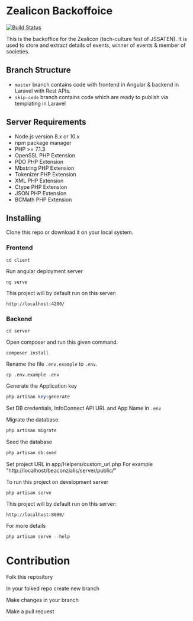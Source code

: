 # Zealicon Backoffoice

[![Build Status](https://travis-ci.com/dhruvhacks/beaconzialis.svg?token=GswNQqzQBpsTNepy5MaT&branch=master)](https://travis-ci.com/dhruvhacks/beaconzialis)

This is the backoffice for the Zealicon (tech-culture fest of JSSATEN). It is used to store and extract details of events, winner of events & member of societies.


## Branch Structure
* ``master`` branch contains code with frontend in Angular & backend in Laravel with Rest APIs.
* ``skip-code`` branch contains code which are ready to publish via templating in Laravel

## Server Requirements
-   Node.js version 8.x or 10.x
-   npm package manager
-   PHP >= 7.1.3
-   OpenSSL PHP Extension
-   PDO PHP Extension
-   Mbstring PHP Extension
-   Tokenizer PHP Extension
-   XML PHP Extension
-   Ctype PHP Extension
-   JSON PHP Extension
-   BCMath PHP Extension

## Installing

Clone this repo or download it on your local system.

### Frontend

```shell
cd client
```

Run angular deployment server

```shell
ng serve
```

This project will by default run on this server:

```
http://localhost:4200/
```

### Backend

```shell
cd server
```

Open composer and run this given command.

```shell
composer install
```

Rename the file `.env.example` to `.env`.

```shell
cp .env.example .env
```

Generate the Application key

```php
php artisan key:generate
```

Set DB credentials, InfoConnect API URL and App Name in `.env`

Migrate the database.

```php
php artisan migrate
```

Seed the database

```php
php artisan db:seed
```

Set project URL in app/Helpers/custom_url.php
For example "http://localhost/beaconzialis/server/public/"

To run this project on development server

```php
php artisan serve
```

This project will by default run on this server:

```
http://localhost:8000/
```

For more details
```php
php artisan serve --help
```

# Contribution

Folk this repository

In your folked repo create new branch

Make changes in your branch

Make a pull request